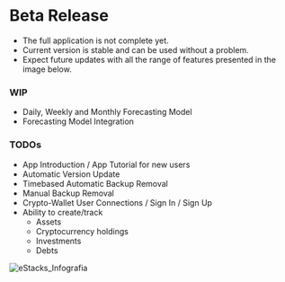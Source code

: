 # Beta Release 

- The full application is not complete yet.
- Current version is stable and can be used without a problem.
- Expect future updates with all the range of features presented in the image below.

### WIP

- Daily, Weekly and Monthly Forecasting Model
- Forecasting Model Integration

### TODOs

- App Introduction / App Tutorial for new users
- Automatic Version Update
- Timebased Automatic Backup Removal
- Manual Backup Removal
- Crypto-Wallet User Connections / Sign In / Sign Up
- Ability to create/track
  - Assets
  - Cryptocurrency holdings
  - Investments
  - Debts

![eStacks_Infografia](https://user-images.githubusercontent.com/36679293/169188209-21b6375a-47dc-43bb-bf9d-81fb7f5b6287.png)

